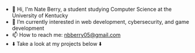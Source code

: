 - 👋 Hi, I'm Nate Berry, a student studying Computer Science at the University of Kentucky
- 🌱 I’m currently interested in web development, cybersecurity, and game development
- 📫 How to reach me: nbberry05@gmail.com
- ⬇️ Take a look at my projects below ⬇️

